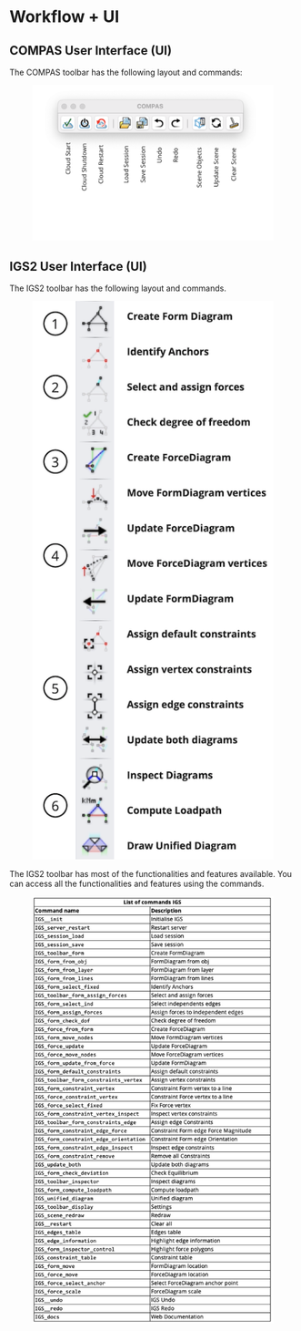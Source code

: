 # Workflow + UI

## COMPAS User Interface (UI) <a href="#rhinogs-user-interface-ui" id="rhinogs-user-interface-ui"></a>

The COMPAS toolbar has the following layout and commands:

<figure><img src="../../.gitbook/assets/image.png" alt=""><figcaption></figcaption></figure>





## IGS2 User Interface (UI) <a href="#rhinogs-user-interface-ui" id="rhinogs-user-interface-ui"></a>

The IGS2 toolbar has the following layout and commands.&#x20;



<figure><img src="../../.gitbook/assets/image (1).png" alt=""><figcaption></figcaption></figure>

The IGS2 toolbar has most of the functionalities and features available. You can access all the functionalities and features using the commands.&#x20;

<figure><img src="../../.gitbook/assets/image (8).png" alt=""><figcaption></figcaption></figure>
